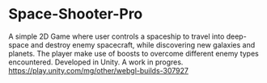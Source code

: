 # Space-Shooter-Pro
A simple 2D Game where user controls a spaceship to travel into deep-space and destroy enemy spacecraft, while discovering new galaxies and planets. The player make use of boosts to overcome different enemy types encountered. Developed in Unity. A work in progres. 
https://play.unity.com/mg/other/webgl-builds-307927

